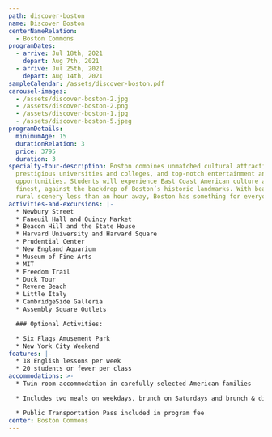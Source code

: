 ```yaml
---
path: discover-boston
name: Discover Boston
centerNameRelation:
  - Boston Commons
programDates:
  - arrive: Jul 18th, 2021
    depart: Aug 7th, 2021
  - arrive: Jul 25th, 2021
    depart: Aug 14th, 2021
sampleCalendar: /assets/discover-boston.pdf
carousel-images:
  - /assets/discover-boston-2.jpg
  - /assets/discover-boston-2.png
  - /assets/discover-boston-1.jpg
  - /assets/discover-boston-5.jpeg
programDetails:
  minimumAge: 15
  durationRelation: 3
  price: 3795
  duration: 3
specialty-tour-description: Boston combines unmatched cultural attractions,
  prestigious universities and colleges, and top-notch entertainment and dining
  opportunities. Students will experience East Coast American culture at its
  finest, against the backdrop of Boston’s historic landmarks. With beaches and
  rural scenery less than an hour away, Boston has something for everyone.
activities-and-excursions: |-
  * Newbury Street
  * Faneuil Hall and Quincy Market
  * Beacon Hill and the State House
  * Harvard University and Harvard Square
  * Prudential Center
  * New England Aquarium
  * Museum of Fine Arts
  * MIT
  * Freedom Trail
  * Duck Tour
  * Revere Beach
  * Little Italy
  * CambridgeSide Galleria
  * Assembly Square Outlets

  ### Optional Activities:

  * Six Flags Amusement Park
  * New York City Weekend
features: |-
  * 18 English lessons per week
  * 20 students or fewer per class
accommodations: >-
  * Twin room accommodation in carefully selected American families

  * Includes two meals on weekdays, brunch on Saturdays and brunch & dinner on Sundays

  * Public Transportation Pass included in program fee
center: Boston Commons
---
```

